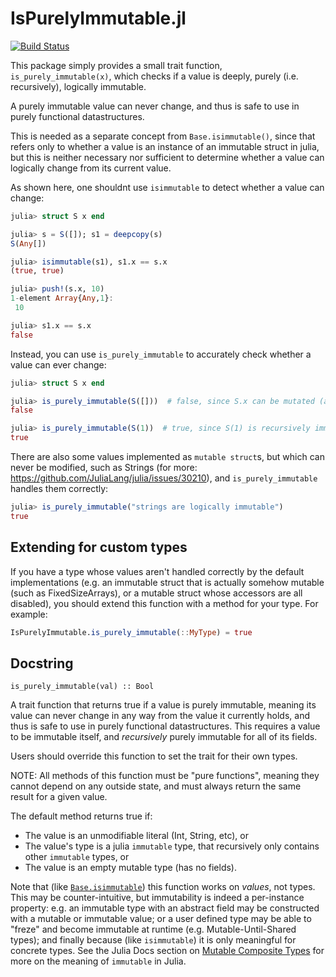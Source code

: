 # IsPurelyImmutable.jl

[![Build Status](https://travis-ci.com/RelationalAI-oss/IsPurelyImmutable.jl.svg?branch=master)](https://travis-ci.com/RelationalAI-oss/IsPurelyImmutable.jl)

This package simply provides a small trait function, `is_purely_immutable(x)`, which checks
if a value is deeply, purely (i.e. recursively), logically immutable.

A purely immutable value can never change, and thus is safe to use in purely functional
datastructures.

This is needed as a separate concept from `Base.isimmutable()`, since that refers only to
whether a value is an instance of an immutable struct in julia, but this is neither
necessary nor sufficient to determine whether a value can logically change from its current
value.

As shown here, one shouldnt use `isimmutable` to detect whether a value can change:
```julia
julia> struct S x end

julia> s = S([]); s1 = deepcopy(s)
S(Any[])

julia> isimmutable(s1), s1.x == s.x
(true, true)

julia> push!(s.x, 10)
1-element Array{Any,1}:
 10

julia> s1.x == s.x
false
```
Instead, you can use `is_purely_immutable` to accurately check whether a value can ever change:
```julia
julia> struct S x end

julia> is_purely_immutable(S([]))  # false, since S.x can be mutated (as above)
false

julia> is_purely_immutable(S(1))  # true, since S(1) is recursively immutable
true
```
There are also some values implemented as `mutable struct`s, but which can never be modified,
such as Strings (for more: https://github.com/JuliaLang/julia/issues/30210), and
`is_purely_immutable` handles them correctly:
```julia
julia> is_purely_immutable("strings are logically immutable")
true
```

## Extending for custom types

If you have a type whose values aren't handled correctly by the default implementations
(e.g. an immutable struct that is actually somehow mutable (such as FixedSizeArrays), or a
mutable struct whose accessors are all disabled), you should extend this function with a
method for your type. For example:
```julia
IsPurelyImmutable.is_purely_immutable(::MyType) = true
```

## Docstring

    is_purely_immutable(val) :: Bool

A trait function that returns true if a value is purely immutable, meaning its value can
never change in any way from the value it currently holds, and thus is safe to use in purely
functional datastructures. This requires a value to be immutable itself, and _recursively_
purely immutable for all of its fields.

Users should override this function to set the trait for their own types.

NOTE: All methods of this function must be "pure functions", meaning they cannot depend on
any outside state, and must always return the same result for a given value.

The default method returns true if:
- The value is an unmodifiable literal (Int, String, etc), or
- The value's type is a julia `immutable` type, that recursively only contains other
`immutable` types, or
- The value is an empty mutable type (has no fields).

Note that (like
[`Base.isimmutable`](https://docs.julialang.org/en/v1/base/base/#Base.isimmutable))
this function works on _values_, not types. This
may be counter-intuitive, but immutability is indeed a per-instance property: e.g. an
immutable type with an abstract field may be constructed with a mutable or immutable value;
or a user defined type may be able to "freze" and become immutable at runtime (e.g.
Mutable-Until-Shared types); and finally because (like `isimmutable`) it is only meaningful
for concrete types. See the Julia Docs section on [Mutable Composite
Types](https://docs.julialang.org/en/v1/manual/types/#Mutable-Composite-Types-1) for more on
the meaning of `immutable` in Julia.
